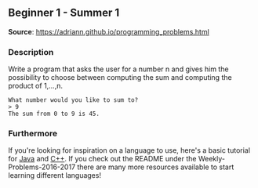 ## Beginner 1 - Summer 1
__Source__:
https://adriann.github.io/programming_problems.html

### Description
Write a program that asks the user for a number n and gives him the possibility
to choose between computing the sum and computing the product of 1,…,n.

```
What number would you like to sum to?
> 9
The sum from 0 to 9 is 45.
```

### Furthermore
If you're looking for inspiration on a language to use, here's a basic tutorial
for [Java](http://www.codeproject.com/Articles/2853/Java-Basics-Input-and-Output)
and [C++](http://www.cplusplus.com/doc/tutorial/basic_io/).  If you check out
the README under the Weekly-Problems-2016-2017 there are many more resources
available to start learning different languages!
